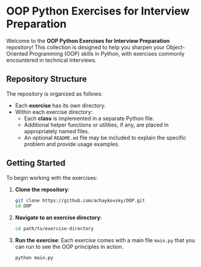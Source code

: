 
# OOP Python Exercises for Interview Preparation

Welcome to the **OOP Python Exercises for Interview Preparation** repository! This collection is designed to help you sharpen your Object-Oriented Programming (OOP) skills in Python, with exercises commonly encountered in technical interviews.

## Repository Structure

The repository is organized as follows:

- Each **exercise** has its own directory.
- Within each exercise directory:
  - Each **class** is implemented in a separate Python file.
  - Additional helper functions or utilities, if any, are placed in appropriately named files.
  - An optional `README.md` file may be included to explain the specific problem and provide usage examples.

## Getting Started

To begin working with the exercises:

1. **Clone the repository**:
    ```bash
    git clone https://github.com/achaykovsky/OOP.git
    cd OOP
    ```

2. **Navigate to an exercise directory**:
    ```bash
    cd path/to/exercise-directory
    ```

3. **Run the exercise**:
    Each exercise comes with a main file `main.py` that you can run to see the OOP principles in action.
    ```bash
    python main.py
    ```
